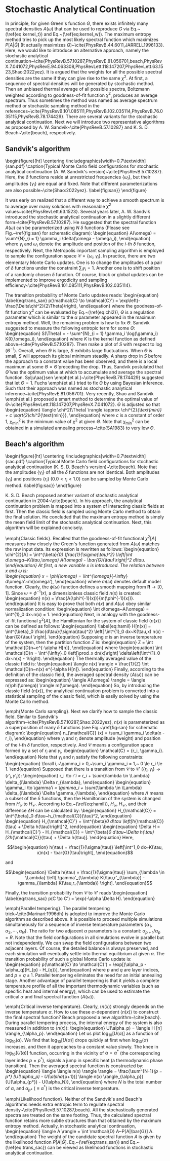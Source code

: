 # Stochastic Analytical Continuation

In principle, for given Green's function $G$, there exists infinitely many spectral densities $A(\omega)$ that can be used to reproduce $G$ via Eq.~(\ref{eq:kernel_t}) and Eq.~(\ref{eq:kernel_w}). The maximum entropy method tries to pick up the most likely spectral function which maximizes $P[A|\bar{G}]$ (It actually maximizes $Q$)~\cite{PhysRevB.44.6011,JARRELL1996133}. Here, we would like to introduce an alternative approach, namely the stochastic analytical continuation~\cite{PhysRevB.57.10287,PhysRevE.81.056701,beach,PhysRevX.7.041072,PhysRevE.94.063308,PhysRevLett.118.147207,PhysRevLett.63.1523,Shao:2022yez}. It is argued that the weights for all the possible spectral densities are the same if they can give rise to the same $\chi^2$. At first, a sequence of spectral densities will be generated by stochastic method. Then an unbiased thermal average of all possible spectra, Boltzmann weighted according to goodness-of-fit function $\chi^{2}$, produces an average spectrum. Thus sometimes the method was named as average spectrum method or stochastic sampling method in the references~\cite{PhysRevB.101.085111,PhysRevB.102.035114,PhysRevB.76.035115,PhysRevB.78.174429}. There are several variants for the stochastic analytical continuation. Next we will introduce two representative algorithms as proposed by A. W. Sandvik~\cite{PhysRevB.57.10287} and K. S. D. Beach~\cite{beach}, respectively.

## Sandvik's algorithm

\begin{figure}[ht]
\centering
\includegraphics[width=0.7\textwidth]{san.pdf}
\caption{Typical Monte Carlo field configurations for stochastic analytical continuation (A. W. Sandvik's version)~\cite{PhysRevB.57.10287}. Here, the $\delta$ functions reside at unrestricted frequencies $\{\omega_i\}$, but their amplitudes $\{\gamma_i\}$ are equal and fixed. Note that different parameterizations are also possible~\cite{Shao:2022yez}. \label{fig:san}}
\end{figure}

It was early on realized that a different way to achieve a smooth spectrum is to average over many solutions with reasonable $\chi^2$ values~\cite{PhysRevLett.63.1523}. Several years later, A. W. Sandvik introduced the stochastic analytical continuation in a slightly different form~\cite{PhysRevB.57.10287}. He suggested that the spectral function $A(\omega)$ can be parameterized using $N$ $\delta$ functions (Please see Fig.~\ref{fig:san} for schematic diagram):
\begin{equation}
A(\omega) = \sum^{N}_{i = 1} \gamma_i \delta(\omega - \omega_i),
\end{equation}
where $\gamma_i$ and $\omega_i$ denote the amplitude and position of the $i$-th $\delta$ function, respectively. Next, the Metropolis important sampling algorithm is employed to sample the configuration space $\mathcal{C} = \{\omega_i, \gamma_i\}$. In practice, there are two elementary Monte Carlo updates. One is to change the amplitudes of a pair of $\delta$ functions under the constraint $\sum_i \gamma_i = 1$. Another one is to shift position of a randomly chosen $\delta$ function. Of course, block or global updates can be implemented to improve ergodicity and sampling efficiency~\cite{PhysRevB.101.085111,PhysRevB.102.035114}. 

The transition probability of Monte Carlo updates reads:
\begin{equation}
\label{eq:trans_san}
p(\mathcal{C} \to \mathcal{C}') = \exp\left(-\frac{\Delta\chi^2}{2\Theta}\right),
\end{equation}
where the goodness-of-fit function $\chi^2$ can be evaluated by Eq.~(\ref{eq:chi2}), $\Theta$ is a regulation parameter which is similar to the $\alpha$ parameter appeared in the maximum entropy method. Well, the remaining problem is how to fix $\Theta$. Sandvik suggested to measure the following entropic term for some $\Theta$:  
\begin{equation}
S(\Theta) = - \sum^{N}_{i = 1} \gamma_i \log(\gamma_i) K(0,\omega_i),
\end{equation}
where $K$ is the kernel function as defined above~\cite{PhysRevB.57.10287}. Then make a plot of $S$ with respect to $\log(\Theta^{-1})$. Overall, when $\Theta$ is large, $S$ exhibits large fluctuations. When $\Theta$ is small, $S$ will approach its global minimum steadily. A sharp drop in $S$ before the approach to a constant value has been observed, and there is a local maximum at some $\Theta = \hat{\Theta}$ preceding the drop. Thus, Sandvik postulated that $\hat{\Theta}$ was the optimum value at which to accumulate and average the spectral function. Sylju\aa{}sen \emph{et al.}~\cite{PhysRevB.78.174429} suggested that let $\Theta = 1$. Fuchs \emph{et al.} tried to fix $\Theta$ by using Bayesian inference. Such that their approach was named as stochastic analytical inference~\cite{PhysRevE.81.056701}. Very recently, Shao and Sandvik \emph{et al.} proposed a smart method to determine the optimal value of $\Theta$~\cite{PhysRevLett.118.147207,PhysRevX.7.041072}. $\Theta$ is adjusted so that
\begin{equation}
\langle \chi^2(\Theta) \rangle \approx \chi^{2}_{\text{min}} + c \sqrt{2\chi^2_{\text{min}}},
\end{equation}
where $c$ is a constant of order 1, $\chi^{2}_{\text{min}}$ is the minimum value of $\chi^{2}$ at given $\Theta$. Note that $\chi^{2}_{\text{min}}$ can be obtained in a simulated annealing process~\cite{SA1983} to very low $\Theta$.

## Beach's algorithm

\begin{figure}[ht]
\centering
\includegraphics[width=0.7\textwidth]{sac.pdf}
\caption{Typical Monte Carlo field configurations for stochastic analytical continuation (K. S. D. Beach's version)~\cite{beach}. Note that the amplitudes $\{\gamma_i\}$ of all the $\delta$ functions are not identical. Both amplitudes $\{\gamma_i\}$ and positions $\{r_i\}$ ($0.0 < r_i < 1.0$) can be sampled by Monte Carlo method. \label{fig:sac}}
\end{figure}

K. S. D. Beach proposed another variant of stochastic analytical continuation in 2004~\cite{beach}. In his approach, the analytical continuation problem is mapped into a system of interacting classic fields at first. Then the classic field is sampled using Monte Carlo method to obtain the final solution. He concluded that the maximum entropy method is simply the mean field limit of the stochastic analytical continuation. Next, this algorithm will be explained concisely.     

\emph{Classic fields}. Recalled that the goodness-of-fit functional $\chi^{2}[A]$ measures how closely the Green's function generated from $A(\omega)$ matches the raw input data. Its expression is rewritten as follows: 
\begin{equation}
\chi^{2}[A] = \int^{\beta}_{0} \frac{1}{\sigma(\tau)^2} 
\left|\int d\omega~K(\tau,\omega) A(\omega) - \bar{G}(\tau)\right|^2 d\tau.
\end{equation}
At first, a new variable $x$ is introduced. The relation between $x$ and $\omega$ is:  
\begin{equation}
x = \phi(\omega) = \int^{\omega}_{-\infty} d\omega'~m(\omega'),
\end{equation}
where $m(\omega)$ denotes default model function. Clearly, the $\phi(\omega)$ function defines a smooth mapping from $\mathbf{R} \to [0,1]$. Since $\omega = \phi^{-1}(x)$, a dimensionless classic field $n(x)$ is created:
\begin{equation}
n(x) = \frac{A(\phi^{-1}(x))}{m(\phi^{-1}(x))}.
\end{equation}
It is easy to prove that both $n(x)$ and $A(\omega)$ obey similar normalization condition: 
\begin{equation}
\int d\omega~A(\omega) = \int^{1}_0 dx~n(x) = 1.
\end{equation}
Next, in analogy with the goodness-of-fit functional $\chi^2[A]$, the Hamiltonian for the system of classic field $\{n(x)\}$ can be defined as follows:
\begin{equation}
\label{eq:hamil}
H[n(x)] = \int^{\beta}_0 \frac{d\tau}{\sigma(\tau)^2}
\left|
\int^{1}_0 dx~K(\tau,x) n(x) - \bar{G}(\tau)
\right|.
\end{equation}
Supposing $\alpha$ is an inverse temperature of the system, then the partition function $Z$ is:
\begin{equation}
Z = \int \mathcal{D}n~e^{-\alpha H[n]},
\end{equation}
where
\begin{equation}
\int \mathcal{D}n = 
\int^{\infty}_0 \left[\prod_x dn(x)\right]
\delta\left(\int^{1}_0 dx~n(x) - 1\right).
\end{equation}
The thermally averaged value of the classic field is:
\begin{equation}
\langle n(x) \rangle = \frac{1}{Z} \int \mathcal{D}n~n(x) e^{-\alpha H[n]}.
\end{equation}
Finally, according to the definition of the classic field, the averaged spectral density $\langle A(\omega) \rangle$ can be expressed as:
\begin{equation}
\langle A(\omega) \rangle = \langle n(\phi(\omega)) \rangle m(\omega).
\end{equation}
So, by introducing the classic field $\{n(x)\}$, the analytical continuation problem is converted into a statistical sampling of the classic field, which is easily solved by using the Monte Carlo method.   

\emph{Monte Carlo sampling}. Next we clarify how to sample the classic field. Similar to Sandvik's algorithm~\cite{PhysRevB.57.10287,Shao:2022yez}, $n(x)$ is parameterized as a superposition of many $\delta$ functions (see Fig.~\ref{fig:san} for schematic diagram): 
\begin{equation}
n_{\mathcal{C}} (x) = \sum_i \gamma_i \delta(x - r_i),
\end{equation}
where $\gamma_i$ and $r_i$ denote amplitude (weight) and position of the $i$-th $\delta$ function, respectively. And $\mathcal{C}$ means a configuration space formed by a set of $r_i$ and $\gamma_i$,
\begin{equation}
\mathcal{C} = \{r_i, \gamma_i\}.
\end{equation}
Note that $\gamma_i$ and $r_i$ satisfy the following constraints:
\begin{equation}
\forall i,~\gamma_i > 0,~\sum_i \gamma_i = 1,~ 0 \le r_i \le 1.
\end{equation}
Supposed that there is a transition from $\mathcal{C}$ to $\mathcal{C}'$ ($\{r_i, \gamma_i\} \to \{r'_i, \gamma'_i\}$): 
\begin{equation}
r_i \to r'_i = 
r_i + \sum_{\lambda \in \Lambda} \delta_{i\lambda} \Delta r_{\lambda},
\end{equation}
\begin{equation}
\gamma_i \to \gamma'_i =
\gamma_i + \sum_{\lambda \in \Lambda} \delta_{i\lambda} \Delta \gamma_{\lambda},
\end{equation}
where $\Lambda$ means a subset of the $\delta$ functions, then the Hamiltonian of the system is changed from $H_{\mathcal{C}}$ to $H_{\mathcal{C}'}$. According to Eq.~(\ref{eq:hamil}), $H_\mathcal{C}$, $H_{\mathcal{C}'}$, and their difference $\Delta H$ can be calculated by:
\begin{equation}
H_{\mathcal{C}} = \int^{\beta}_0 d\tau~h_{\mathcal{C}}(\tau)^2,
\end{equation}
\begin{equation}
H_{\mathcal{C}'} = \int^{\beta}_0 d\tau 
\left[h_{\mathcal{C}}(\tau) + \Delta h(\tau)\right]^2,
\end{equation}
\begin{equation}
\Delta H = H_{\mathcal{C}'} - H_{\mathcal{C}} = 
\int^{\beta}_0 d\tau~\Delta h(\tau) 
[2h_{\mathcal{C}}(\tau) + \Delta h(\tau)].
\end{equation}
Here,
```math
\begin{equation}
h(\tau) = \frac{1}{\sigma(\tau)} \left[\int^1_0 dx~K(\tau, x)n(x) - \bar{G}(\tau)\right],
\end{equation}
```
and
```math
\begin{equation}
\Delta h(\tau) = \frac{1}{\sigma(\tau)}
\sum_{\lambda \in \Lambda}
\left[
\gamma'_{\lambda} K(\tau,r'_{\lambda}) - \gamma_{\lambda} K(\tau,r_{\lambda})
\right].
\end{equation}
```
Finally, the transition probability from $\mathcal{C}$ to $\mathcal{C}'$ reads
\begin{equation}
\label{eq:trans_sac}
p(C \to C') = \exp(-\alpha \Delta H).
\end{equation}

\emph{Parallel tempering}. The parallel tempering trick~\cite{Marinari:1996dh} is adopted to improve the Monte Carlo algorithm as described above. It is possible to proceed multiple simulations simultaneously for a sequence of inverse temperature parameters $\{\alpha_1, \alpha_2, \cdots, \alpha_N \}$. The ratio for two adjacent $\alpha$ parameters is a constant: $\alpha_{p+1} / \alpha_p = R$. Note that the field configurations in all simulations evolve in parallel but not independently. We can swap the field configurations between two adjacent layers. Of course, the detailed balance is always preserved, and each simulation will eventually settle into thermal equilibrium at given $\alpha$. The transition probability of such a global Monte Carlo update is:
\begin{equation}
p(\mathcal{C} \to \mathcal{C}') = \exp[(\alpha_p - \alpha_q)(H_{p} - H_{q})],
\end{equation}
where $p$ and $q$ are layer indices, and $p = q \pm 1$. Parallel tempering eliminates the need for an initial annealing stage. Another advantage of parallel tempering is that it yields a complete temperature profile of all the important thermodynamic variables (such as specific heat and internal energy), which can be used to estimate the critical $\alpha$ and final spectral function $\langle A(\omega) \rangle$.   

\emph{Critical inverse temperature}. Clearly, $\langle n(x) \rangle$ strongly depends on the inverse temperature $\alpha$. How to use these $\alpha$-dependent $\langle n(x) \rangle$ to construct the final spectral function? Beach proposed a new algorithm~\cite{beach}. During parallel tempering process, the internal energy of the system is also measured in addition to $\langle n(x) \rangle$: 
\begin{equation}
U(\alpha_p) = \langle H [n] \rangle_{\alpha_p}.
\end{equation}
Let us plot $\log_{10}[U(\alpha)]$ as a function of $\log_{10} (\alpha)$. We find that $\log_{10}[U(\alpha)]$ drops quickly at first when $\log_{10} (\alpha)$ increases, and then it approaches to a constant value slowly. The knee in $\log_{10}[U(\alpha)]$ function, occurring in the vicinity of $\alpha = \alpha^*$ (the corresponding layer index $p = p^{*}$), signals a jump in specific heat (a thermodynamic phase transition). Then the averaged spectral function is constructed by:
\begin{equation}
\langle \langle n(x) \rangle \rangle =
\frac{\sum^{N-1}_{p = p*} [U(\alpha_p) - U(\alpha_{p+1})] \langle n(x) \rangle_{\alpha_p}}
{U(\alpha_{p*}) - U(\alpha_N)},
\end{equation}
where $N$ is the total number of $\alpha$, and $\alpha_{p*}$ ($\equiv \alpha^{*}$) is the critical inverse temperature.

\emph{Likelihood function}. Neither of the Sandvik's and Beach's algorithms needs extra entropic term to regulate spectral density~\cite{PhysRevB.57.10287,beach}. All the stochastically generated spectra are treated on the same footing. Thus, the calculated spectral function retains more subtle structures than that obtained by the maximum entropy method. Actually, in stochastic analytical continuation, 
\begin{equation}
\langle A \rangle = \int \mathcal{D} A~P[A|\bar{G}] A.
\end{equation}
The weight of the candidate spectral function $A$ is given by the likelihood function $P[A|\bar{G}]$. Eq.~(\ref{eq:trans_san}) and Eq.~(\ref{eq:trans_sac}) can be viewed as likelihood functions in stochastic analytical continuation.
